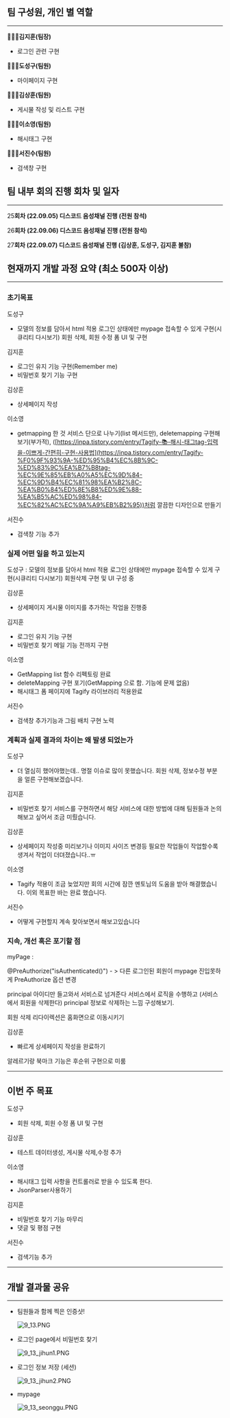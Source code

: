 
## 팀 구성원, 개인 별 역할

---

**🙋🏻‍♂️김지훈(팀장)**

- 로그인 관련 구현

**🙋🏻‍♂️도성구(팀원)**

- 마이페이지 구현

**🙋🏻‍♂️김상훈(팀원)**

- 게시물 작성 및 리스트 구현

**🙋🏻‍♀️이소영(팀원)**

- 해시태그 구현

**🙋🏻‍♂️서진수(팀원)**

- 검색창 구현

## 팀 내부 회의 진행 회차 및 일자

---

25**회차 (22.09.05) 디스코드 음성채널 진행 (전원 참석)**

26**회차 (22.09.06) 디스코드 음성채널 진행 (전원 참석)**

27**회차 (22.09.07) 디스코드 음성채널 진행 (김상훈, 도성구, 김지훈 불참)**

## 현재까지 개발 과정 요약 (최소 500자 이상)

---

### 초기목표

도성구 

- 모델의 정보를 담아서 html 적용
로그인 상태에만 mypage 접속할 수 있게 구현(시큐리티 다시보기)
회원 삭제, 회원 수정 폼 UI 및 구현

김지훈

- 로그인 유지 기능 구현(Remember me)
- 비밀번호 찾기 기능 구현

김상훈

- 상세페이지 작성

이소영

- getmapping 한 것 서비스 단으로 나누기(list 메서드만),  deletemapping 구현해보기(부가적), ([https://inpa.tistory.com/entry/Tagify-📚-해시-태그tag-입력을-이쁘게-간편히-구현-사용법](https://inpa.tistory.com/entry/Tagify-%F0%9F%93%9A-%ED%95%B4%EC%8B%9C-%ED%83%9C%EA%B7%B8tag-%EC%9E%85%EB%A0%A5%EC%9D%84-%EC%9D%B4%EC%81%98%EA%B2%8C-%EA%B0%84%ED%8E%B8%ED%9E%88-%EA%B5%AC%ED%98%84-%EC%82%AC%EC%9A%A9%EB%B2%95))처럼 깔끔한 디자인으로 만들기

서진수

- 검색창 기능 추가

### 실제 어떤 일을 하고 있는지

도성구 : 모델의 정보를 담아서 html 적용
로그인 상태에만 mypage 접속할 수 있게 구현(시큐리티 다시보기)
회원삭제 구현 및 UI 구성 중

김상훈

- 상세페이지 게시물 이미지를 추가하는 작업을 진행중

김지훈

- 로그인 유지 기능 구현
- 비밀번호 찾기 메일 기능 전까지 구현

이소영

- GetMapping list 함수 리펙토링 완료
- deleteMapping 구현 포기(GetMapping 으로 함. 기능에 문제 없음)
- 해시태그 폼 페이지에 Tagify 라이브러리 적용완료

서진수

- 검색창 추가기능과 그림 배치 구현 노력

### 계획과 실제 결과의 차이는 왜 발생 되었는가

도성구 

- 더 열심히 했어야했는데.. 명절 이슈로 많이 못했습니다. 회원 삭제, 정보수정 부분을 얼른 구현해보겠습니다.

김지훈

- 비밀번호 찾기 서비스를 구현하면서 해당 서비스에 대한 방법에 대해 팀원들과 논의해보고 싶어서 조금 미뤘습니다.

김상훈

- 상세페이지 작성중 미리보기나 이미지 사이즈 변경등 필요한 작업들이 작업할수록생겨서
작업이 더뎌졌습니다..ㅠ

이소영

- Tagify 적용이 조금 늦었지만 회의 시간에 잠깐 멘토님의 도움을 받아 해결했습니다. 이외 목표한 바는 완료 했습니다.

서진수

- 어떻게 구현할지 계속 찾아보면서 해보고있습니다

### 지속, 개선 혹은 포기할 점

myPage :

@PreAuthorize("isAuthenticated()") - > 다른 로그인된 회원이 mypage 진입못하게
PreAuthorize 옵션 변경

principal 아이디만 들고와서 서비스로 넘겨준다
서비스에서 로직을 수행하고 (서비스에서 회원을 삭제한다)
principal 정보로 삭제하는 느낌 구성해보기.

회원 삭제 리다이렉션은 홈화면으로 이동시키기

김상훈

- 빠르게 상세페이지 작성을 완료하기

알레르기랑 북마크 기능은 후순위 구현으로 미룸

---

## 이번 주 목표

도성구 

- 회원 삭제, 회원 수정 폼 UI 및 구현

김상훈

- 테스트 데이터생성, 게시물 삭제,수정 추가

이소영

- 해시태그 입력 사항을 컨트롤러로 받을 수 있도록 한다.
- JsonParser사용하기

김지훈

- 비밀번호 찾기 기능 마무리
- 댓글 및 평점 구현

서진수

- 검색기능 추가

---

## 개발 결과물 공유

---

- 팀원들과 함께 찍은 인증샷!
    
    ![9_13.PNG](images/9_13.PNG)

- 로그인 page에서 비밀번호 찾기

    ![9_13_jihun1.PNG](images/9_13_jihun1.PNG)

- 로그인 정보 저장 (세션)
    
    ![9_13_jihun2.PNG](images/9_13_jihun2.PNG)

- mypage 

    ![9_13_seonggu.PNG](images/9_13_seonggu.PNG)

